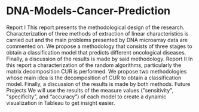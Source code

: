 # DNA-Models-Cancer-Prediction
Report I
This report presents the methodological design of the research. Characterization of three methods of extraction of linear characteristics is carried out and the main problems presented by DNA microarray data are commented on. We propose a methodology that consists of three stages to obtain a classification model that predicts different oncological diseases. Finally, a discussion of the results is made by said methodology.
Report II
In this report a characterization of the random algorithms, particularly the matrix decomposition CUR is performed. We propose two methodologies whose main idea is the decomposition of CUR to obtain a classification model. Finally, a discussion of the results is made by both methods.
Future Projects 
We will use the results of the measure values ("sensitivity", "specificity", and “accuracy”) of each model to create a dynamic visualization in Tableau to get insight easier.
